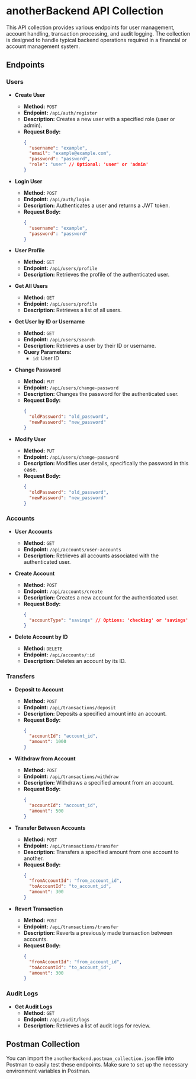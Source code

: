   # anotherBackend API Collection

This API collection provides various endpoints for user management, account handling, transaction processing, and audit logging. The collection is designed to handle typical backend operations required in a financial or account management system.

## Endpoints

### Users

- **Create User**
  - **Method:** `POST`
  - **Endpoint:** `/api/auth/register`
  - **Description:** Creates a new user with a specified role (user or admin).
  - **Request Body:**
    ```json
    {
      "username": "example",
      "email": "example@example.com",
      "password": "password",
      "role": "user" // Optional: 'user' or 'admin'
    }
    ```

- **Login User**
  - **Method:** `POST`
  - **Endpoint:** `/api/auth/login`
  - **Description:** Authenticates a user and returns a JWT token.
  - **Request Body:**
    ```json
    {
      "username": "example",
      "password": "password"
    }
    ```

- **User Profile**
  - **Method:** `GET`
  - **Endpoint:** `/api/users/profile`
  - **Description:** Retrieves the profile of the authenticated user.

- **Get All Users**
  - **Method:** `GET`
  - **Endpoint:** `/api/users/profile`
  - **Description:** Retrieves a list of all users.

- **Get User by ID or Username**
  - **Method:** `GET`
  - **Endpoint:** `/api/users/search`
  - **Description:** Retrieves a user by their ID or username.
  - **Query Parameters:**
    - `id`: User ID

- **Change Password**
  - **Method:** `PUT`
  - **Endpoint:** `/api/users/change-password`
  - **Description:** Changes the password for the authenticated user.
  - **Request Body:**
    ```json
    {
      "oldPassword": "old_password",
      "newPassword": "new_password"
    }
    ```

- **Modify User**
  - **Method:** `PUT`
  - **Endpoint:** `/api/users/change-password`
  - **Description:** Modifies user details, specifically the password in this case.
  - **Request Body:**
    ```json
    {
      "oldPassword": "old_password",
      "newPassword": "new_password"
    }
    ```

### Accounts

- **User Accounts**
  - **Method:** `GET`
  - **Endpoint:** `/api/accounts/user-accounts`
  - **Description:** Retrieves all accounts associated with the authenticated user.

- **Create Account**
  - **Method:** `POST`
  - **Endpoint:** `/api/accounts/create`
  - **Description:** Creates a new account for the authenticated user.
  - **Request Body:**
    ```json
    {
      "accountType": "savings" // Options: 'checking' or 'savings'
    }
    ```

- **Delete Account by ID**
  - **Method:** `DELETE`
  - **Endpoint:** `/api/accounts/:id`
  - **Description:** Deletes an account by its ID.

### Transfers

- **Deposit to Account**
  - **Method:** `POST`
  - **Endpoint:** `/api/transactions/deposit`
  - **Description:** Deposits a specified amount into an account.
  - **Request Body:**
    ```json
    {
      "accountId": "account_id",
      "amount": 1000
    }
    ```

- **Withdraw from Account**
  - **Method:** `POST`
  - **Endpoint:** `/api/transactions/withdraw`
  - **Description:** Withdraws a specified amount from an account.
  - **Request Body:**
    ```json
    {
      "accountId": "account_id",
      "amount": 500
    }
    ```

- **Transfer Between Accounts**
  - **Method:** `POST`
  - **Endpoint:** `/api/transactions/transfer`
  - **Description:** Transfers a specified amount from one account to another.
  - **Request Body:**
    ```json
    {
      "fromAccountId": "from_account_id",
      "toAccountId": "to_account_id",
      "amount": 300
    }
    ```

- **Revert Transaction**
  - **Method:** `POST`
  - **Endpoint:** `/api/transactions/transfer`
  - **Description:** Reverts a previously made transaction between accounts.
  - **Request Body:**
    ```json
    {
      "fromAccountId": "from_account_id",
      "toAccountId": "to_account_id",
      "amount": 300
    }
    ```

### Audit Logs

- **Get Audit Logs**
  - **Method:** `GET`
  - **Endpoint:** `/api/audit/logs`
  - **Description:** Retrieves a list of audit logs for review.

## Postman Collection

You can import the `anotherBackend.postman_collection.json` file into Postman to easily test these endpoints. Make sure to set up the necessary environment variables in Postman.

